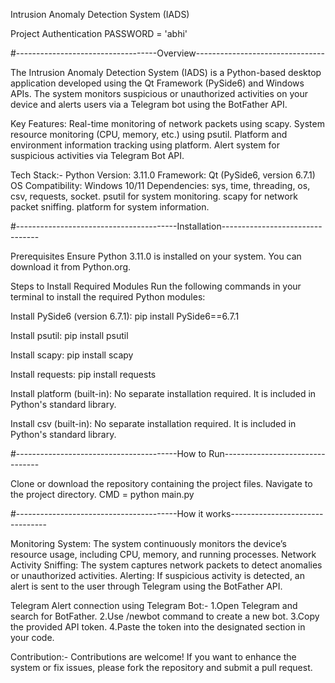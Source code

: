Intrusion Anomaly Detection System (IADS)

Project Authentication PASSWORD = 'abhi'

#-----------------------------------Overview--------------------------------

The Intrusion Anomaly Detection System (IADS) is a Python-based 
desktop application developed using the Qt Framework (PySide6) 
and Windows APIs. The system monitors suspicious or unauthorized 
activities on your device and alerts users via a Telegram bot using the BotFather API.

Key Features:
Real-time monitoring of network packets using scapy.
System resource monitoring (CPU, memory, etc.) using psutil.
Platform and environment information tracking using platform.
Alert system for suspicious activities via Telegram Bot API.

Tech Stack:-
Python Version: 3.11.0
Framework: Qt (PySide6, version 6.7.1)
OS Compatibility: Windows 10/11
Dependencies:
sys, time, threading, os, csv, requests, socket.
psutil for system monitoring.
scapy for network packet sniffing.
platform for system information.


#----------------------------------------Installation--------------------------------

Prerequisites
Ensure Python 3.11.0 is installed on your system. You can download it from Python.org.

Steps to Install Required Modules
Run the following commands in your terminal to install the required Python modules:

Install PySide6 (version 6.7.1):
pip install PySide6==6.7.1

Install psutil:
pip install psutil

Install scapy:
pip install scapy

Install requests:
pip install requests


Install platform (built-in):
No separate installation required. It is included in Python's standard library.

Install csv (built-in):
No separate installation required. It is included in Python's standard library.

#----------------------------------------How to Run--------------------------------

Clone or download the repository containing the project files.
Navigate to the project directory.
CMD = python main.py


#----------------------------------------How it works--------------------------------

Monitoring System:
The system continuously monitors the device’s resource usage, including CPU, memory, and running processes.
Network Activity Sniffing:
The system captures network packets to detect anomalies or unauthorized activities.
Alerting:
If suspicious activity is detected, an alert is sent to the user through Telegram using the BotFather API.



Telegram Alert connection using Telegram Bot:-
1.Open Telegram and search for BotFather.
2.Use /newbot command to create a new bot.
3.Copy the provided API token.
4.Paste the token into the designated section in your code.


Contribution:-
Contributions are welcome! If you want to enhance the system or fix issues, please fork the repository and submit a pull request.
